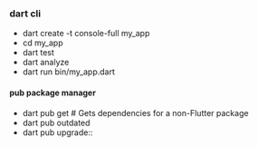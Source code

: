 ### dart cli
 


- dart create -t console-full my_app
- cd my_app
- dart test
- dart analyze
- dart run bin/my_app.dart


#### pub package manager 
- dart pub get # Gets dependencies for a non-Flutter package
- dart pub outdated
- dart pub upgrade::
